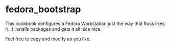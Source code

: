 # fedora_bootstrap

This cookbook configures a Fedora Workstation just the way that Russ likes it.
It installs packages and gets it all nice nice.

Feel free to copy and modify as you like.
